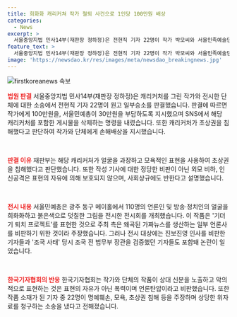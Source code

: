 ```yaml
---
title: 희화화 캐리커쳐 작가 철퇴 사건으로 1인당 100만원 배상
categories:
  - News
excerpt: >
  서울중앙지법 민사14부(재판장 정하정)은 전현직 기자 22명이 작가 박모씨와 서울민족예술단체총연합(서울민예총)을 상대로 한 소송에서 얼굴을 희화화한 캐리커처를 전시한 작가와 단체에게 손해배상을 명령했다. 작가에게도 100만원씩 과금하고 SNS에 게시물 삭제를 명령했으며, 해당 캐리커처를 통해 기자들을 모욕적으로 묘사한 것으로 판단했다. 전시는 언론인과 정치인을 풍자하기 위해 마련됐으나, 비판 대상이 과도하게 넓어져 논란을 일으켰다.
feature_text: >
  서울중앙지법 민사14부(재판장 정하정)은 전현직 기자 22명이 작가 박모씨와 서울민족예술단체총연합(서울민예총)을 상대로 한 소송에서 얼굴을 희화화한 캐리커처를 전시한 작가와 단체에게 손해배상을 명령했다. 작가에게도 100만원씩 과금하고 SNS에 게시물 삭제를 명령했으며, 해당 캐리커처를 통해 기자들을 모욕적으로 묘사한 것으로 판단했다. 전시는 언론인과 정치인을 풍자하기 위해 마련됐으나, 비판 대상이 과도하게 넓어져 논란을 일으켰다.
image: 'https://newsdao.kr/res/images/meta/newsdao_breakingnews.jpg'
---
```


<p><img src="https://newsdao.kr/res/images/meta/newsdao_breakingnews.jpg" alt="firstkoreanews 속보" /></p>

<p><b><span style="color: #ee2323;">법원 판결</span></b>
서울중앙지법 민사14부(재판장 정하정)은 캐리커처를 그린 작가와 전시한 단체에 대한 소송에서 전현직 기자 22명이 원고 일부승소를 판결했습니다. 판결에 따르면 작가에게 100만원을, 서울민예총이 30만원을 부담하도록 지시했으며 SNS에서 해당 캐리커처를 포함한 게시물을 삭제하는 명령을 내렸습니다. 또한 캐리커처가 초상권을 침해했다고 판단하여 작가와 단체에게 손해배상을 지시했습니다.</p>

<p data-ke-size="size16">&nbsp;</p>

<p><b><span style="color: #ee2323;">판결 이유</span></b>
재판부는 해당 캐리커처가 얼굴을 과장하고 모욕적인 표현을 사용하여 초상권을 침해했다고 판단했습니다. 또한 작성 기사에 대한 정당한 비판이 아닌 외모 비하, 인신공격은 표현의 자유에 의해 보호되지 않으며, 사회상규에도 반한다고 설명했습니다.</p>

<p data-ke-size="size16">&nbsp;</p>

<p><b><span style="color: #ee2323;">전시 내용</span></b>
서울민예총은 광주 동구 메이홀에서 110명의 언론인 및 방송·정치인의 얼굴을 희화화하고 붉은색으로 덧칠한 그림을 전시한 전시회를 개최했습니다. 이 작품은 '기더기 퇴치 프로젝트'를 표현한 것으로 주최 측은 왜곡된 가짜뉴스를 생산하는 일부 언론사를 비판하기 위한 것이라 주장했습니다. 그러나 전시 대상에는 진보진영 인사를 비판한 기자들과 '조국 사태' 당시 조국 전 법무부 장관을 검증했던 기자들도 포함돼 논란이 일었습니다.</p>

<p data-ke-size="size16">&nbsp;</p>

<p><b><span style="color: #ee2323;">한국기자협회의 반응</span></b>
한국기자협회는 작가와 단체의 작품이 상대 신분을 노출하고 악의적으로 표현하는 것은 표현의 자유가 아닌 폭력이며 언론탄압이라고 비판했습니다. 또한 작품 소재가 된 기자 중 22명이 명예훼손, 모욕, 초상권 침해 등을 주장하며 상당한 위자료를 청구하는 소송을 냈다고 전해졌습니다.</p>

